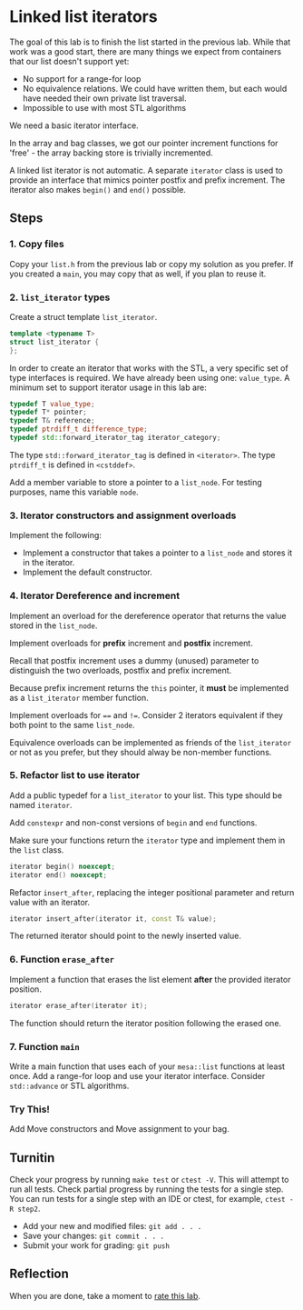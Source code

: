 # Linked list iterators
The goal of this lab is to finish the list started
in the previous lab.
While that work was a good start,
there are many things we expect from containers that our list
doesn't support yet:
- No support for a range-for loop
- No equivalence relations.
  We could have written them,
  but each would have needed their own private list traversal.
- Impossible to use with most STL algorithms

We need a basic iterator interface.

In the array and bag classes, we got our pointer increment functions
for 'free' - the array backing store is trivially incremented.

A linked list iterator is not automatic. 
A separate `iterator` class is used to provide an interface
that mimics pointer postfix and prefix increment.
The iterator also makes `begin()` and `end()` possible.

## Steps

### 1. Copy files
Copy your `list.h` from the previous lab or
copy my solution as you prefer.
If you created a `main`, you may copy that as well, if you plan to reuse it.

### 2. `list_iterator` types
Create a struct template `list_iterator`.

```cpp
template <typename T>
struct list_iterator {
};
```

In order to create an iterator that works with the STL,
a very specific set of type interfaces is required.
We have already been using one: `value_type`.
A minimum set to support iterator usage in this lab are:

```cpp
typedef T value_type;
typedef T* pointer;
typedef T& reference;
typedef ptrdiff_t difference_type;
typedef std::forward_iterator_tag iterator_category;
```

The type `std::forward_iterator_tag` is defined in `<iterator>`.
The type `ptrdiff_t` is defined in `<cstddef>`.

Add a member variable to store a pointer to a `list_node`.
For testing purposes, name this variable `node`.

### 3. Iterator constructors and assignment overloads
Implement the following:

- Implement a constructor that takes a pointer to a `list_node`
  and stores it in the iterator.
- Implement the default constructor.

### 4. Iterator Dereference and increment
Implement an overload for the dereference operator that returns
the value stored in the `list_node`.

Implement overloads for **prefix** increment and **postfix** increment.

Recall that postfix increment uses a dummy (unused) parameter to distinguish the
two overloads, postfix and prefix increment.

Because prefix increment returns the `this` pointer,
it **must** be implemented as a `list_iterator` member function.

Implement overloads for `==` and `!=`.
Consider 2 iterators equivalent if they both point to the same `list_node`.

Equivalence overloads can be implemented as friends of the `list_iterator`
or not as you prefer, but they should alway be non-member functions.

### 5. Refactor list to use iterator
Add a public typedef for a `list_iterator` to your list.
This type should be named `iterator`.

Add `constexpr` and non-const versions of `begin` and `end` functions.

Make sure your functions return the `iterator` type
and implement them in the `list` class.

```cpp
iterator begin() noexcept;
iterator end() noexcept;
```

Refactor `insert_after`, replacing the integer positional parameter
and return value with an iterator.

```cpp
iterator insert_after(iterator it, const T& value);
```

The returned iterator should point to the newly inserted value.

### 6. Function `erase_after`
Implement a function that erases the list element **after** the provided
iterator position.

```cpp
iterator erase_after(iterator it);
```

The function should return the iterator position following the erased one.

### 7. Function `main`
Write a main function that uses each of your `mesa::list` functions at least once.
Add a range-for loop and use your iterator interface.
Consider `std::advance` or STL algorithms.


### Try This!
Add Move constructors and Move assignment to your bag.

## Turnitin
Check your progress by running `make test` or `ctest -V`.
This will attempt to run all tests.
Check partial progress by running the tests for a single step.
You can run tests for a single step with an IDE or ctest,
for example, `ctest -R step2`.

- Add your new and modified files: `git add . . . `
- Save your changes: `git commit . . . `
- Submit your work for grading: `git push`

## Reflection
When you are done, take a moment to 
[rate this lab](https://forms.gle/FJmEmxF6q5nR7k7w5).
